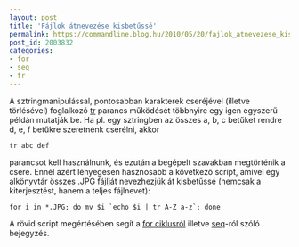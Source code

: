 ```yaml
---
layout: post
title: 'Fájlok átnevezése kisbetűssé'
permalink: https://commandline.blog.hu/2010/05/20/fajlok_atnevezese_kisbetusse
post_id: 2003832
categories: 
- for
- seq
- tr
---
```


A sztringmanipulással, pontosabban karakterek cseréjével (illetve törlésével) foglalkozó 
[tr](http://linux.about.com/library/cmd/blcmdl1_tr.htm) parancs működését többnyire egy igen egyszerű példán mutatják be. Ha pl. egy sztringben az összes a, b, c betűket rendre d, e, f betűkre szeretnénk cserélni, akkor 
```
tr abc def
``` 
parancsot kell használnunk, és ezután a begépelt szavakban megtörténik a csere. 
Ennél azért lényegesen hasznosabb a következő script, amivel egy alkönyvtár összes .JPG fájlját nevezhezjük át kisbetűssé (nemcsak a kiterjesztést, hanem a teljes fájlnevet): 
```
for i in *.JPG; do mv $i `echo $i | tr A-Z a-z`; done
``` 
A rövid script megértésében segít a 
[for ciklusról](http://commandline.blog.hu/2010/05/17/bash_for_ciklus) illetve 
[seq](http://commandline.blog.hu/2010/04/08/seq)-ról szóló bejegyzés.